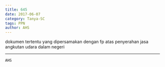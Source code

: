 ```yaml
---
title: 645
date: 2017-06-07
category: Tanya-SC
tags: PPN
author: AHS
---
```


dokumen tertentu yang dipersamakan dengan fp atas penyerahan jasa angkutan udara dalam negeri

---



`AHS`
